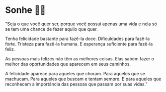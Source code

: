 # Sonhe :man_astronaut:

"Seja o que você quer ser,
porque você possui apenas uma vida e nela só se tem uma chance
de fazer aquilo que quer.

Tenha felicidade bastante para fazê-la doce.
Dificuldades para fazê-la forte.
Tristeza para fazê-la humana.
E esperança suficiente para fazê-la feliz.

As pessoas mais felizes não têm as melhores coisas.
Elas sabem fazer o melhor das oportunidades que aparecem em seus caminhos.

A felicidade aparece para aqueles que choram.
Para aqueles que se machucam.
Para aqueles que buscam e tentam sempre.
E para aqueles que reconhecem a importância das pessoas que passam por suas vidas."
